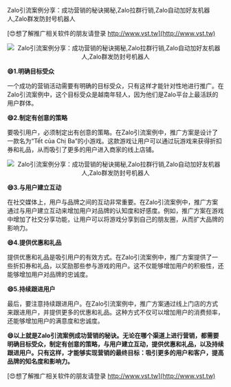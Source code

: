 Zalo引流案例分享：成功营销的秘诀揭秘,Zalo拉群行销,Zalo自动加好友机器人,Zalo群发防封号机器人

[😍想了解推广相关软件的朋友请登录 http://www.vst.tw](http://www.vst.tw)

 <center><img src="https://vst.tw/MP4/tuiguang/png/1.png" alt="Zalo引流案例分享：成功营销的秘诀揭秘,Zalo拉群行销,Zalo自动加好友机器人,Zalo群发防封号机器人"></center>

**😄1.明确目标受众**

一个成功的营销活动需要有明确的目标受众，只有这样才能针对性地进行推广。在Zalo引流案例中，这个目标受众是越南年轻人，因为他们是Zalo平台上最活跃的用户群体。

**😄2.制定有创意的策略**

要吸引用户，必须制定出有创意的策略。在Zalo引流案例中，推广方案是设计了一款名为“Tết của Chị Ba”的小游戏。这款游戏让用户可以通过玩游戏来获得折扣券和礼品，从而吸引了更多的用户进入商家的线上店铺。

 <center><img src="https://vst.tw/MP4/tuiguang/png/2.png" alt="Zalo引流案例分享：成功营销的秘诀揭秘,Zalo拉群行销,Zalo自动加好友机器人,Zalo群发防封号机器人"></center>

**😄3.与用户建立互动**

在社交媒体上，用户与品牌之间的互动非常重要。在Zalo引流案例中，推广方案通过与用户建立互动来增加用户对品牌的认知度和好感度。例如，推广方案在游戏中增加了社交分享功能，让用户可以将游戏分享到自己的朋友圈，从而扩大品牌的影响力。

**😄4.提供优惠和礼品**

提供优惠和礼品是吸引用户的有效方式。在Zalo引流案例中，推广方案提供了一些折扣券和礼品，以奖励那些参与游戏的用户。这不仅能够增加用户的积极性，还能够增加用户对品牌的忠诚度。

**😄5.持续跟进用户**

最后，要注意持续跟进用户。在Zalo引流案例中，推广方案通过线上门店的方式来跟进用户，并提供更多的优惠和礼品。这种方式不仅可以增加用户的消费频率，还能够增加用户的满意度和忠诚度。

**😄以上就是Zalo引流案例成功营销的秘诀。无论在哪个渠道上进行营销，都需要明确目标受众，制定有创意的策略，与用户建立互动，提供优惠和礼品，以及持续跟进用户。只有这样，才能够实现营销的最终目标：吸引更多的用户和客户，提高品牌的知名度和影响力。**

[😍想了解推广相关软件的朋友请登录 http://www.vst.tw](http://www.vst.tw)



